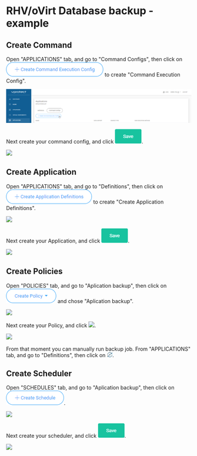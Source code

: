 # RHV/oVirt Database backup - example


## Create Command

Open "APPLICATIONS" tab, and go to "Command Configs", then click on ![](../.gitbook/assets/RHVoVirt_Database_backup-example_Command_Execution_Config.png) to create "Command Execution Config". 

![](../.gitbook/assets/RHVoVirt_Database_backup-example_01%20%281%29.png)

Next create your command config, and click ![](../.gitbook/assets/admin_webui_how_backup_icon_virtual_machines_groups_save.png). 

![](../.gitbook/assets/RHVoVirt_Database_backup-example_APP_CMD%20%281%29.png)


## Create Application

Open "APPLICATIONS" tab, and go to "Definitions", then click on ![](../.gitbook/assets/RHVoVirt_Database_backup-example_Create_Application_Definitions.png) to create "Create Application Definitions". 

![](../.gitbook/assets/RHVoVirt_Database_backup-example_02%20%281%29.png)

Next create your Application, and click ![](../.gitbook/assets/admin_webui_how_backup_icon_virtual_machines_groups_save.png). 

![](../.gitbook/assets/RHVoVirt_Database_backup-example_APP_APP%20%281%29.png)


## Create Policies

Open "POLICIES" tab, and go to "Aplication backup", then click on ![](../.gitbook/assets/RHVoVirt_Database_backup-example_Create_Policy.png) and chose "Aplication backup".

![](../.gitbook/assets/RHVoVirt_Database_backup-example_03%20%281%29.png)

Next create your Policy, and click ![](../.gitbook/assets/admin_webui_how_backup_icon_virtual_machines_groups_save%20%281%29.png).

![](../.gitbook/assets/RHVoVirt_Database_backup-example_APP_POL%20%281%29.png)

From that moment you can manually run backup job. From "APPLICATIONS" tab, and go to "Definitions", then click on ![](../.gitbook/assets/admin_webui_how_backup_icon_backup.png).


## Create Scheduler

Open "SCHEDULES" tab, and go to "Aplication backup", then click on ![](../.gitbook/assets/admin_webui_schedules_button_create_schedule.png).

![](../.gitbook/assets/RHVoVirt_Database_backup-example_04%20%281%29.png)

Next create your scheduler, and click ![](../.gitbook/assets/admin_webui_how_backup_icon_virtual_machines_groups_save.png).

![](../.gitbook/assets/RHVoVirt_Database_backup-example_05%20%281%29.png)
